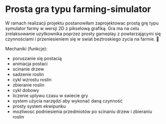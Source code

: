 # Prosta gra typu farming-simulator

W ramach realizacji projektu postanowiłam zaprojektowac prostą grę typu symulator farmy w wersji 2D z pikselową grafiką. Gra ma na celu zrelaksowanie uzytkownika poprzez prosty gameplay z powtarzającymi się czynnościami i przeniesieniem się w swiat beztroskiego zycia na farmie. 🌱

Mechaniki (funkcje):
- poruszanie się postacią
- animacja postaci
- scinanie drzew
- sadzenie roslin
- cykl wzrostu roslin
- zbieranie roslin
- cykl dobowy
- liczenie uplywu czasu w swiecie gry
- system użycia narzędzi aby wykonać daną czynność
- prosty system ekwipunku
- mozliwosc podniesienia przedmiotów po scinaniu drzew i zbieraniu roslin
